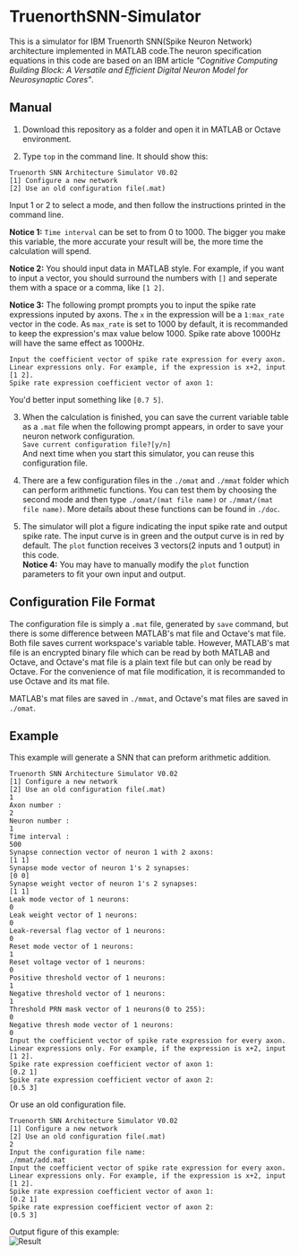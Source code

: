 # TruenorthSNN-Simulator
This is a simulator for IBM Truenorth SNN(Spike Neuron Network) architecture implemented in MATLAB code.The neuron specification equations in this code are based on an IBM article *"Cognitive Computing Building Block: A Versatile and Efficient Digital Neuron Model for Neurosynaptic Cores"*.   
## Manual
1. Download this repository as a folder and open it in MATLAB or Octave environment.  
  
2. Type `top` in the command line. It should show this:  
  ```
  Truenorth SNN Architecture Simulator V0.02 
  [1] Configure a new network
  [2] Use an old configuration file(.mat)
  ```
  Input 1 or 2 to select a mode, and then follow the instructions printed in the command line.  
  
  **Notice 1:** `Time interval` can be set to from 0 to 1000. The bigger you make this variable, the more accurate your result will be, the more time the calculation will spend.  
  
  **Notice 2:** You should input data in MATLAB style. For example, if you want to input a vector, you should surround the numbers with `[]` and seperate them with a space or a comma, like `[1 2]`.  
  
  **Notice 3:** The following prompt prompts you to input the spike rate expressions inputed by axons. The `x` in the expression will be a `1:max_rate` vector in the code. As `max_rate` is set to 1000 by default, it is recommanded to keep the expression's max value below 1000. Spike rate above 1000Hz will have the same effect as 1000Hz.   
  ```
  Input the coefficient vector of spike rate expression for every axon.
  Linear expressions only. For example, if the expression is x+2, input [1 2].
  Spike rate expression coefficient vector of axon 1:
  ```
  You'd better input something like `[0.7 5]`.  
  
3. When the calculation is finished, you can save the current variable table as a `.mat` file when the following prompt appears, in order to save your neuron network configuration.  
  `Save current configuration file?[y/n]`  
  And next time when you start this simulator, you can reuse this configuration file.  
  
4. There are a few configuration files in the `./omat` and `./mmat` folder which can perform arithmetic functions. You can test them by choosing the second mode and then type `./omat/(mat file name)` or `./mmat/(mat file name)`. More details about these functions can be found in `./doc`.  

5. The simulator will plot a figure indicating the input spike rate and output spike rate. The input curve is in green and the output curve is in red by default. The `plot` function receives 3 vectors(2 inputs and 1 output) in this code.  
  **Notice 4:** You may have to manually modify the `plot` function parameters to fit your own input and output.  
  
## Configuration File Format
The configuration file is simply a `.mat` file, generated by `save` command, but there is some difference between MATLAB's mat file and Octave's mat file. Both file saves current workspace's variable table. However, MATLAB's mat file is an encrypted binary file which can be read by both MATLAB and Octave, and Octave's mat file is a plain text file but can only be read by Octave. For the convenience of mat file modification, it is recommanded to use Octave and its mat file.  

MATLAB's mat files are saved in `./mmat`, and Octave's mat files are saved in `./omat`.  

## Example
This example will generate a SNN that can preform arithmetic addition.
```
Truenorth SNN Architecture Simulator V0.02
[1] Configure a new network
[2] Use an old configuration file(.mat)
1
Axon number :
2
Neuron number :
1
Time interval :
500
Synapse connection vector of neuron 1 with 2 axons:
[1 1]
Synapse mode vector of neuron 1's 2 synapses:
[0 0]
Synapse weight vector of neuron 1's 2 synapses:
[1 1]
Leak mode vector of 1 neurons:
0
Leak weight vector of 1 neurons:
0
Leak-reversal flag vector of 1 neurons:
0
Reset mode vector of 1 neurons:
1
Reset voltage vector of 1 neurons:
0
Positive threshold vector of 1 neurons:
1
Negative threshold vector of 1 neurons:
1
Threshold PRN mask vector of 1 neurons(0 to 255):
0
Negative thresh mode vector of 1 neurons:
0
Input the coefficient vector of spike rate expression for every axon.
Linear expressions only. For example, if the expression is x+2, input [1 2]. 
Spike rate expression coefficient vector of axon 1:
[0.2 1]
Spike rate expression coefficient vector of axon 2:
[0.5 3]
```

Or use an old configuration file.  
```
Truenorth SNN Architecture Simulator V0.02
[1] Configure a new network
[2] Use an old configuration file(.mat)
2
Input the configuration file name:
./mmat/add.mat
Input the coefficient vector of spike rate expression for every axon.
Linear expressions only. For example, if the expression is x+2, input [1 2]. 
Spike rate expression coefficient vector of axon 1:
[0.2 1]
Spike rate expression coefficient vector of axon 2:
[0.5 3]

```
Output figure of this example:  
![Result](http://p1.bpimg.com/1949/09d7e023df88d0ce.png)
